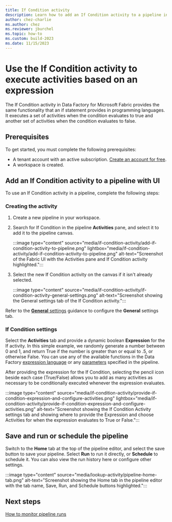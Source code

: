 ```yaml
---
title: If Condition activity
description: Learn how to add an If Condition activity to a pipeline in Data Factory for Microsoft Fabric and use it to execute other activities based on an expression.
author: chez-charlie
ms.author: chez
ms.reviewer: jburchel
ms.topic: how-to
ms.custom: build-2023
ms.date: 11/15/2023
---
```


# Use the If Condition activity to execute activities based on an expression

The If Condition activity in Data Factory for Microsoft Fabric provides the same functionality that an if statement provides in programming languages. It executes a set of activities when the condition evaluates to true and another set of activities when the condition evaluates to false.

## Prerequisites

To get started, you must complete the following prerequisites:

- A tenant account with an active subscription. [Create an account for free](../get-started/fabric-trial.md).
- A workspace is created.

## Add an If Condition activity to a pipeline with UI

To use an If Condition activity in a pipeline, complete the following steps:

### Creating the activity

1. Create a new pipeline in your workspace.
1. Search for If Condition in the pipeline **Activities** pane, and select it to add it to the pipeline canvas.

   :::image type="content" source="media/if-condition-activity/add-if-condition-activity-to-pipeline.png" lightbox="media/if-condition-activity/add-if-condition-activity-to-pipeline.png" alt-text="Screenshot of the Fabric UI with the Activities pane and If Condition activity highlighted.":::

1. Select the new If Condition activity on the canvas if it isn't already selected.

   :::image type="content" source="media/if-condition-activity/if-condition-activity-general-settings.png" alt-text="Screenshot showing the General settings tab of the If Condition activity.":::

Refer to the [**General** settings](activity-overview.md#general-settings) guidance to configure the **General** settings tab.

### If Condition settings

Select the **Activities** tab and provide a dynamic boolean **Expression** for the If activity. In this simple example, we randomly generate a number between 0 and 1, and return True if the number is greater than or equal to .5, or otherwise False. You can use any of the available functions in the Data Factory [expression language](expression-language.md) or any [parameters](parameters.md) specified in the pipeline.

After providing the expression for the If Condition, selecting the pencil icon beside each case (True/False) allows you to add as many activities as necessary to be conditionally executed whenever the expression evaluates.

:::image type="content" source="media/if-condition-activity/provide-if-condition-expression-and-configure-activities.png" lightbox="media/if-condition-activity/provide-if-condition-expression-and-configure-activities.png" alt-text="Screenshot showing the If Condition Activity settings tab and showing where to provide the Expression and choose Activities for when the expression evaluates to True or False.":::

## Save and run or schedule the pipeline

Switch to the **Home** tab at the top of the pipeline editor, and select the save button to save your pipeline.  Select **Run** to run it directly, or **Schedule** to schedule it.  You can also view the run history here or configure other settings.

:::image type="content" source="media/lookup-activity/pipeline-home-tab.png" alt-text="Screenshot showing the Home tab in the pipeline editor with the tab name, Save, Run, and Schedule buttons highlighted.":::

## Next steps

[How to monitor pipeline runs](monitor-pipeline-runs.md)
